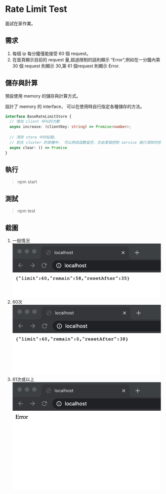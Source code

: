 # Rate Limit Test

面試在家作業。

## 需求

1. 每個 ip 每分鐘僅能接受 60 個 request。
1. 在首頁顯示目前的 request 量,超過限制的話則顯示 “Error”,例如在一分鐘內第 30 個 request 則顯示 30,第 61 個request 則顯示 Error.

## 儲存與計算
預設使用 memory 的儲存與計算方式。

設計了 memory 的 interface， 可以在使用時自行指定各種儲存的方法。

``` TypeScript
interface BaseRateLimitStore {
  // 增加 client 呼叫的次數
  async increase: (clientKey: string) => Promise<number>;

  // 清除 store 中的紀錄，
  // 若在 cluster 的架構中， 可以將該函數留空，交由某個控制 service 進行清除的控制
  async clear: () => Promise
}
```

## 執行

> npm start

## 測試

> npm test

## 截圖

1. 一般情況
![一般情況](normal.jpg)
2. 60次
![60次](60times.jpg)
3. 61次或以上
![61次或以上](error.jpg)
